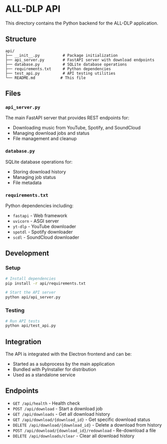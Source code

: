 # ALL-DLP API

This directory contains the Python backend for the ALL-DLP application.

## Structure

```
api/
├── __init__.py          # Package initialization
├── api_server.py        # FastAPI server with download endpoints
├── database.py          # SQLite database operations
├── requirements.txt     # Python dependencies
├── test_api.py          # API testing utilities
└── README.md           # This file
```

## Files

### `api_server.py`
The main FastAPI server that provides REST endpoints for:
- Downloading music from YouTube, Spotify, and SoundCloud
- Managing download jobs and status
- File management and cleanup

### `database.py`
SQLite database operations for:
- Storing download history
- Managing job status
- File metadata

### `requirements.txt`
Python dependencies including:
- `fastapi` - Web framework
- `uvicorn` - ASGI server
- `yt-dlp` - YouTube downloader
- `spotdl` - Spotify downloader
- `scdl` - SoundCloud downloader

## Development

### Setup
```bash
# Install dependencies
pip install -r api/requirements.txt

# Start the API server
python api/api_server.py
```

### Testing
```bash
# Run API tests
python api/test_api.py
```

## Integration

The API is integrated with the Electron frontend and can be:
- Started as a subprocess by the main application
- Bundled with PyInstaller for distribution
- Used as a standalone service

## Endpoints

- `GET /api/health` - Health check
- `POST /api/download` - Start a download job
- `GET /api/downloads` - Get all download history
- `GET /api/download/{download_id}` - Get specific download status
- `DELETE /api/download/{download_id}` - Delete a download from history
- `POST /api/download/{download_id}/redownload` - Re-download a file
- `DELETE /api/downloads/clear` - Clear all download history 